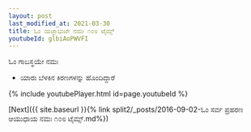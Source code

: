 ```yaml
---
layout: post
last_modified_at: 2021-03-30
title: ಓಂ ಯಜ್ಞಾಭುಜೇ ನಮಃ ೧೦೮ ಟೈಮ್ಸ್
youtubeId: glbiAoPWVFI
---
```

 
 
 ಓಂ ಗಾಬಸ್ಥಯೇ ನಮಃ  
 
 -  ಯಾರು ಬೆಳಕಿನ ಕಿರಣಗಳನ್ನು ಹೊಂದಿದ್ದಾರೆ 
 
  
 
  
 
 
 
 
 
 


{% include youtubePlayer.html id=page.youtubeId %}
 
[Next]({{ site.baseurl }}{% link  split2/_posts/2016-09-02-ಓಂ ಸರ್ವ ಪ್ರಹರಣ ಆಯುಧಾಯ ನಮಃ ೧೦೮ ಟೈಮ್ಸ್.md%})
 
